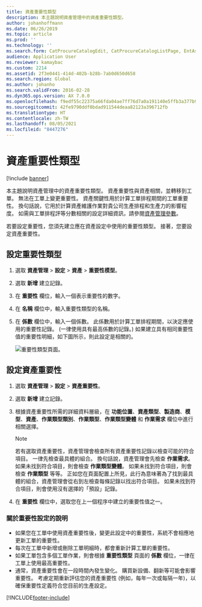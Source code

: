 ```yaml
---
title: 資產重要性類型
description: 本主題說明資產管理中的資產重要性類型。
author: johanhoffmann
ms.date: 06/26/2019
ms.topic: article
ms.prod: ''
ms.technology: ''
ms.search.form: CatProcureCatalogEdit, CatProcureCatalogListPage, EntAssetCriticality, EntAssetObjectCriticality
audience: Application User
ms.reviewer: kamaybac
ms.custom: 2214
ms.assetid: 2f3e0441-414d-402b-b28b-7ab0d650d658
ms.search.region: Global
ms.author: johanho
ms.search.validFrom: 2016-02-28
ms.dyn365.ops.version: AX 7.0.0
ms.openlocfilehash: f9edf55c22375a66fda04ae7ff76d7a0a191140e5ffb3a377b9ac1a7ba604a8d
ms.sourcegitcommit: 42fe9790ddf0bdad911544deaa82123a396712fb
ms.translationtype: HT
ms.contentlocale: zh-TW
ms.lasthandoff: 08/05/2021
ms.locfileid: "8447276"
---
```

# <a name="asset-criticality-types"></a>資產重要性類型

[!include [banner](../../includes/banner.md)]

 

本主題說明資產管理中的資產重要性類型。 資產重要性與資產相關，並轉移到工單。 無法在工單上變更重要性。 資產關鍵性用於計算工單排程期間的工單重要性。 換句話說，它用於計算資產維護作業對貴公司生產排程和生產力的影響程度。 如需與工單排程評等分數相關的設定詳細資訊，請參閱[資產管理參數](../setup-for-objects/enterprise-asset-management-parameters.md)。

若要設定重要性，您須先建立應在資產設定中使用的重要性類型。 接著，您要設定資產重要性。

## <a name="set-up-criticality-types"></a>設定重要性類型

1. 選取 **資產管理** \> **設定** \> **資產** \> **重要性模型**。
2. 選取 **新增** 建立記錄。
3. 在 **重要性** 欄位，輸入一個表示重要性的數字。
4. 在 **名稱** 欄位中，輸入重要性類型的名稱。
5. 在 **係數** 欄位中，輸入一個係數。 此係數用於計算工單排程期間，以決定應使用的重要性記錄。 (一律使用具有最高係數的記錄。) 如果建立具有相同重要性值的重要性明細，如下圖所示，則此設定是相關的。

    ![重要性類型頁面。](media/23-setup-for-objects.png)

## <a name="set-up-asset-criticalities"></a>設定資產重要性

1. 選取 **資產管理** \> **設定** \> **資產重要性**。
2. 選取 **新增** 建立記錄。
3. 根據資產重要性所需的詳細資料層級，在 **功能位置**、**資產類型**、**製造商**、**模型**、**資產**、**作業類型類別**、**作業類型**、**作業類型變體** 和 **作業需求** 欄位中進行相關選擇。

    > [!NOTE]
    > 若有選取資產重要性，資產管理會檢查所有資產重要性記錄以檢查可能的符合項目。 一律先檢查最具體的組合。 換句話說，資產管理會先檢查 **作業需求**。 如果未找到符合項目，則會檢查 **作業類型變體**。 如果未找到符合項目，則會檢查 **作業類型** 等等。 正如您在頁面配置上所見，此行為意味著為了找到最具體的組合，資產管理會從右到左檢查每條記錄以找出符合項目。 如果未找到符合項目，則會使用沒有選擇的「預設」記錄。

4. 在 **重要性** 欄位中，選取您在上一個程序中建立的重要性值之一。

### <a name="notes-about-criticality-setup"></a>關於重要性設定的說明

- 如果您在工單中使用資產重要性後，變更此設定中的重要性，系統不會相應地更新工單的重要性。
- 每次在工單中新增或刪除工單明細時，都會重新計算工單的重要性。
- 如果工單包含多個工單作業，則會根據 **重要性類型** 頁面的 **係數** 欄位，一律在工單上使用最高重要性。
- 通常，資產重要性會在一段時間內發生變化。 購買新設備、翻新等可能會影響重要性。 考慮定期重新評估您的資產重要性 (例如，每年一次或每隔一年)，以確保重要性定義符合您目前的生產設定。


[!INCLUDE[footer-include](../../../includes/footer-banner.md)]